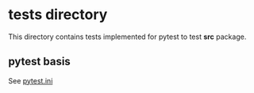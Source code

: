 # tests directory

This directory contains tests implemented for pytest to test **src** package.

## pytest basis

See [pytest.ini](../pytest.ini)
